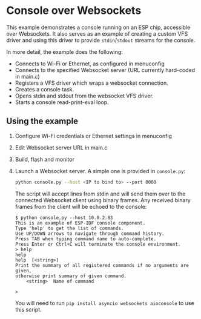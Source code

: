 # Console over Websockets

This example demonstrates a console running on an ESP chip, accessible over Websockets. It also serves as an example of creating a custom VFS driver and using this driver to provide `stdin`/`stdout` streams for the console.

In more detail, the example does the following:

- Connects to Wi-Fi or Ethernet, as configured in menuconfig
- Connects to the specified Websocket server (URL currently hard-coded in main.c)
- Registers a VFS driver which wraps a websocket connection.
- Creates a console task.
- Opens stdin and stdout from the websocket VFS driver.
- Starts a console read-print-eval loop.

## Using the example

1. Configure Wi-Fi credentials or Ethernet settings in menuconfig
2. Edit Websocket server URL in main.c
3. Build, flash and monitor
4. Launch a Websocket server. A simple one is provided in `console.py`:
   ```bash
   python console.py --host <IP to bind to> --port 8080
   ```

   The script will accept lines from stdin and will send them over to the connected Websocket client using binary frames. Any received binary frames from the client will be echoed to the console:

   ```
   $ python console.py --host 10.0.2.83
   This is an example of ESP-IDF console component.
   Type 'help' to get the list of commands.
   Use UP/DOWN arrows to navigate through command history.
   Press TAB when typing command name to auto-complete.
   Press Enter or Ctrl+C will terminate the console environment.
   > help
   help
   help  [<string>]
   Print the summary of all registered commands if no arguments are given,
   otherwise print summary of given command.
       <string>  Name of command

   >
   ```

   You will need to run `pip install asyncio websockets aioconsole` to use this script.

